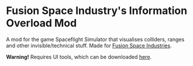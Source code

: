 # Fusion Space Industry's Information Overload Mod
 A mod for the game Spaceflight Simulator that visualises colliders, ranges and other invisible/technical stuff. Made for [Fusion Space Industries](https://discord.gg/fusion-space-industries-916372812460068915).

 **Warning!** Requires UI tools, which can be downloaded [here](https://github.com/cucumber-sp/UITools/releases/latest).
